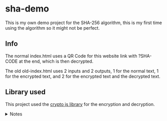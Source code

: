 # sha-demo

This is my own demo project for the SHA-256 algorithm,
this is my first time using the algorithm so it might not be perfect.

## Info

The normal index.html uses a QR Code for this website link with ?SHA-CODE at the end, which is then decrypted.

The old old-index.html uses 2 inputs and 2 outputs, 1 for the normal text, 1 for the encrypted text, and 2 for the encrypted text and the decrypted text.

## Library used

This project used the [crypto js library](https://cryptojs.gitbook.io/docs/) for the encryption and decryption.

<details>
<summary>Notes</summary>
<hr>

_Note: the key used is "Very secret key" which is easy to see in the main.js file, which is really really bad practice and you should of course never expose your key. This implementation doesn't have salt or anything like that, so it's not really secure._

_Unrelated: If you are using any keys or tokens for an open source project, use a .env file. Please._

<hr>

</details>
